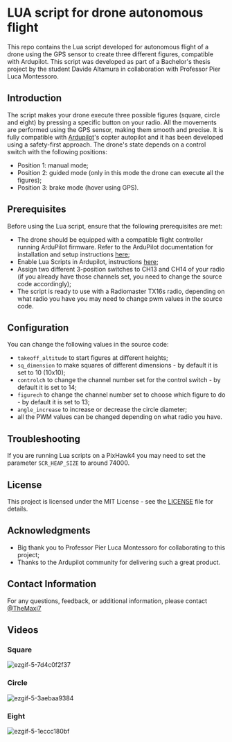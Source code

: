 # LUA script for drone autonomous flight
This repo contains the Lua script developed for autonomous flight of a drone using the GPS sensor to create three different figures, compatible with Ardupilot. This script was developed as part of a Bachelor's thesis project by the student Davide Altamura in collaboration with Professor Pier Luca Montessoro.

## Introduction
The script makes your drone execute three possible figures (square, circle and eight) by pressing a specific button on your radio. All the movements are performed using the GPS sensor, making them smooth and precise.
It is fully compatible with [Ardupilot](https://github.com/ArduPilot)'s copter autopilot and it has been developed using a safety-first approach. The drone's state depends on a control switch with the following positions: 
- Position 1: manual mode;
- Position 2: guided mode (only in this mode the drone can execute all the figures);
- Position 3: brake mode (hover using GPS).

## Prerequisites
Before using the Lua script, ensure that the following prerequisites are met:

- The drone should be equipped with a compatible flight controller running ArduPilot firmware. Refer to the ArduPilot documentation for installation and setup instructions [here](https://ardupilot.org/copter/docs/initial-setup.html);
- Enable Lua Scripts in Ardupilot, instructions [here](https://ardupilot.org/copter/docs/common-lua-scripts.html);
- Assign two different 3-position switches to CH13 and CH14 of your radio (if you already have those channels set, you need to change the source code accordingly);
- The script is ready to use with a Radiomaster TX16s radio, depending on what radio you have you may need to change pwm values in the source code.

## Configuration
You can change the following values in the source code:
- `takeoff_altitude` to start figures at different heights;
- `sq_dimension` to make squares of different dimensions - by default it is set to 10 (10x10);
- `controlch` to change the channel number set for the control switch - by default it is set to 14;
- `figurech` to change the channel number set to choose which figure to do - by default it is set to 13;
- `angle_increase` to increase or decrease the circle diameter;
- all the PWM values can be changed depending on what radio you have.

## Troubleshooting
If you are running Lua scripts on a PixHawk4 you may need to set the parameter `SCR_HEAP_SIZE` to around 74000.

## License
This project is licensed under the MIT License - see the [LICENSE](https://github.com/uThings/LUA_scripts_for_drone_autonomous_flight/blob/main/LICENSE) file for details.

## Acknowledgments
- Big thank you to Professor Pier Luca Montessoro for collaborating to this project;
- Thanks to the Ardupilot community for delivering such a great product.

## Contact Information
For any questions, feedback, or additional information, please contact [@TheMaxi7](https://github.com/TheMaxi7)

## Videos

### Square
![ezgif-5-7d4c0f2f37](https://github.com/uThings/LUA_scripts_for_drone_autonomous_flight/assets/102146744/9b19db63-34d8-4034-9d08-d7f1165c3119)

### Circle
![ezgif-5-3aebaa9384](https://github.com/uThings/LUA_scripts_for_drone_autonomous_flight/assets/102146744/9c256224-3ea4-4e20-a240-263cfff00447)

### Eight
![ezgif-5-1eccc180bf](https://github.com/uThings/LUA_scripts_for_drone_autonomous_flight/assets/102146744/1b329058-52ee-4111-a10a-3b88b883fda3)

